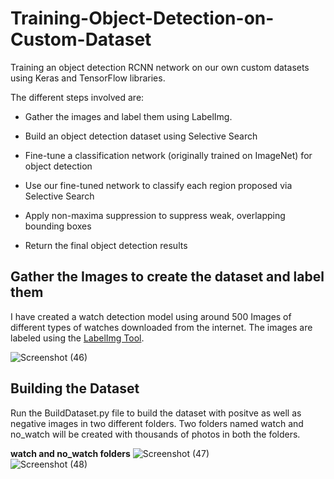 # Training-Object-Detection-on-Custom-Dataset
Training an object detection RCNN network on our own custom datasets using Keras and TensorFlow libraries.

The different steps involved are:

* Gather the images and label them using LabelImg.

* Build an object detection dataset using Selective Search

* Fine-tune a classification network (originally trained on ImageNet) for object detection

* Use our fine-tuned network to classify each region proposed via Selective Search

* Apply non-maxima suppression to suppress weak, overlapping bounding boxes

* Return the final object detection results

## Gather the Images to create the dataset and label them

I have created a watch detection model using around 500 Images of different types of watches downloaded from the internet. The images are labeled using the [LabelImg Tool](https://github.com/tzutalin/labelImg).

![Screenshot (46)](https://user-images.githubusercontent.com/49313619/87877855-59947880-c9fe-11ea-92e8-bab93c1a2a9c.png)

## Building the Dataset 

Run the BuildDataset.py file to build the dataset with positve as well as negative images in two different folders. Two folders named watch and no_watch will be created with thousands of photos in both the folders. 

**watch and no_watch folders**
![Screenshot (47)](https://user-images.githubusercontent.com/49313619/87878182-4d111f80-ca00-11ea-87e3-ebb2088a7199.png)     
![Screenshot (48)](https://user-images.githubusercontent.com/49313619/87878183-4e424c80-ca00-11ea-9ccd-4dfa64c838a1.png)



